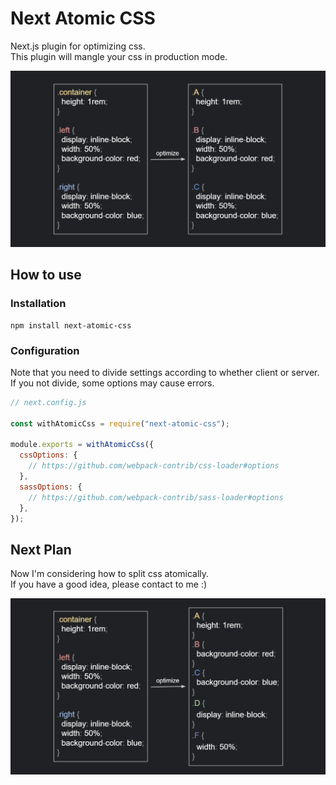 # Next Atomic CSS

Next.js plugin for optimizing css.  
This plugin will mangle your css in production mode.

![mangle image](./images/mangle.png)

## How to use

### Installation

```
npm install next-atomic-css
```

### Configuration

Note that you need to divide settings according to whether client or server.  
If you not divide, some options may cause errors.

```javascript
// next.config.js

const withAtomicCss = require("next-atomic-css");

module.exports = withAtomicCss({
  cssOptions: {
    // https://github.com/webpack-contrib/css-loader#options
  },
  sassOptions: {
    // https://github.com/webpack-contrib/sass-loader#options
  },
});
```

## Next Plan

Now I'm considering how to split css atomically.  
If you have a good idea, please contact to me :)

![atomic image](./images/atomic.png)
